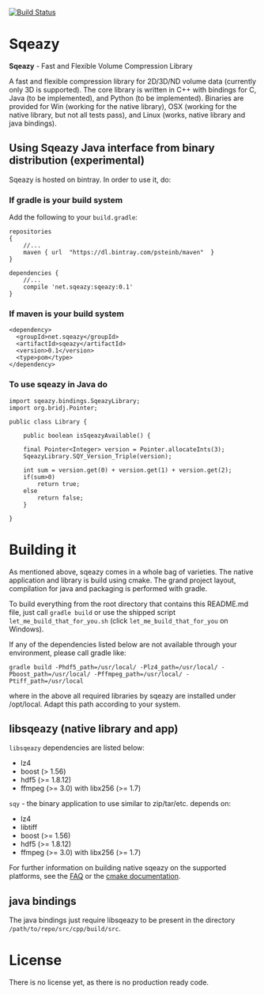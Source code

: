 [![Build Status](https://travis-ci.org/sqeazy/sqeazy.svg?branch=master)](https://travis-ci.org/sqeazy/sqeazy)

# Sqeazy #

**Sqeazy** - Fast and Flexible Volume Compression Library

A fast and flexible compression library for 2D/3D/ND volume data (currently only 3D is supported).
The core library is written in C++ with bindings for C, Java (to be implemented), and Python (to be implemented). Binaries are provided for Win (working for the native library), OSX (working for the native library, but not all tests pass), and Linux (works, native library and java bindings).

## Using Sqeazy Java interface from binary distribution (experimental)

Sqeazy is hosted on bintray. In order to use it, do:

### If gradle is your build system

Add the following to your `build.gradle`:

```
repositories 
{
	//...
	maven { url  "https://dl.bintray.com/psteinb/maven"  }
}

dependencies {
	//...
    compile 'net.sqeazy:sqeazy:0.1'
}
```

### If maven is your build system

```
<dependency>
  <groupId>net.sqeazy</groupId>
  <artifactId>sqeazy</artifactId>
  <version>0.1</version>
  <type>pom</type>
</dependency>
```


### To use sqeazy in Java do

```
import sqeazy.bindings.SqeazyLibrary;
import org.bridj.Pointer;

public class Library {

    public boolean isSqeazyAvailable() {

	final Pointer<Integer> version = Pointer.allocateInts(3);
	SqeazyLibrary.SQY_Version_Triple(version);

	int sum = version.get(0) + version.get(1) + version.get(2);
	if(sum>0)
	    return true;
	else
	    return false;
    }

}
```

# Building it

As mentioned above, sqeazy comes in a whole bag of varieties. The native application and library is build using cmake. The grand project layout, compilation for java and packaging is performed with gradle.

To build everything from the root directory that contains this README.md file, just call
```gradle build```
or use the shipped script ```let_me_build_that_for_you.sh``` (click ```let_me_build_that_for_you``` on Windows).

If any of the dependencies listed below are not available through your environment, please call gradle like:

```
gradle build -Phdf5_path=/usr/local/ -Plz4_path=/usr/local/ -Pboost_path=/usr/local/ -Pffmpeg_path=/usr/local/ -Ptiff_path=/usr/local
```

where in the above all required libraries by sqeazy are installed under /opt/local. Adapt this path according to your system.

## libsqeazy (native library and app)

```libsqeazy``` dependencies are listed below:

* lz4
* boost (> 1.56)
* hdf5 (>= 1.8.12)
* ffmpeg (>= 3.0) with libx256 (>= 1.7)

```sqy``` - the binary application to use similar to zip/tar/etc. depends on:

* lz4
* libtiff
* boost (>= 1.56)
* hdf5 (>= 1.8.12)
* ffmpeg (>= 3.0) with libx256 (>= 1.7)

For further information on building native sqeazy on the supported platforms, see the [FAQ](FAQ.md) or the [cmake documentation](src/cpp/README.md).

## java bindings

The java bindings just require libsqeazy to be present in the directory ```/path/to/repo/src/cpp/build/src```.

# License

There is no license yet, as there is no production ready code.
